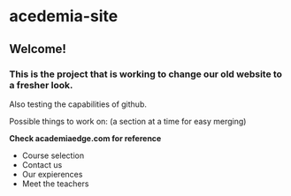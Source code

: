 # acedemia-site

## Welcome!
### This is the project that is working to change our old website to a fresher look.  

Also testing the capabilities of github.

Possible things to work on: (a section at a time for easy merging)

**Check academiaedge.com for reference**
* Course selection
* Contact us
* Our expierences
* Meet the teachers

